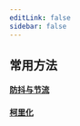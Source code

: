 ```yaml
---
editLink: false
sidebar: false
---
```



## 常用方法

#### [防抖与节流](./debounce.md)  
#### [柯里化](./curry.md)